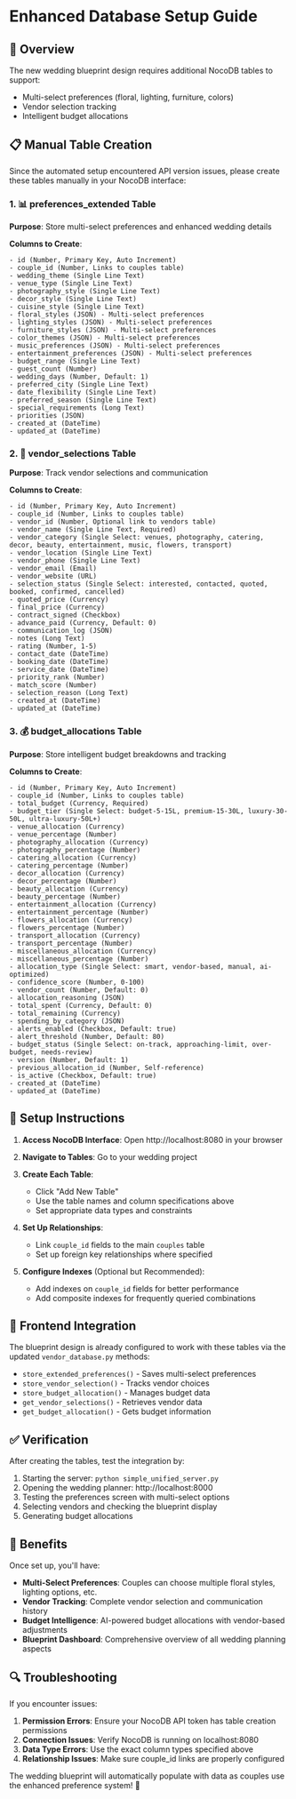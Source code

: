 # Enhanced Database Setup Guide

## 🎯 Overview
The new wedding blueprint design requires additional NocoDB tables to support:
- Multi-select preferences (floral, lighting, furniture, colors)
- Vendor selection tracking
- Intelligent budget allocations

## 📋 Manual Table Creation

Since the automated setup encountered API version issues, please create these tables manually in your NocoDB interface:

### 1. 📊 preferences_extended Table

**Purpose**: Store multi-select preferences and enhanced wedding details

**Columns to Create**:
```
- id (Number, Primary Key, Auto Increment)
- couple_id (Number, Links to couples table)
- wedding_theme (Single Line Text)
- venue_type (Single Line Text) 
- photography_style (Single Line Text)
- decor_style (Single Line Text)
- cuisine_style (Single Line Text)
- floral_styles (JSON) - Multi-select preferences
- lighting_styles (JSON) - Multi-select preferences  
- furniture_styles (JSON) - Multi-select preferences
- color_themes (JSON) - Multi-select preferences
- music_preferences (JSON) - Multi-select preferences
- entertainment_preferences (JSON) - Multi-select preferences
- budget_range (Single Line Text)
- guest_count (Number)
- wedding_days (Number, Default: 1)
- preferred_city (Single Line Text)
- date_flexibility (Single Line Text)
- preferred_season (Single Line Text)
- special_requirements (Long Text)
- priorities (JSON)
- created_at (DateTime)
- updated_at (DateTime)
```

### 2. 🏪 vendor_selections Table

**Purpose**: Track vendor selections and communication

**Columns to Create**:
```
- id (Number, Primary Key, Auto Increment)
- couple_id (Number, Links to couples table)
- vendor_id (Number, Optional link to vendors table)
- vendor_name (Single Line Text, Required)
- vendor_category (Single Select: venues, photography, catering, decor, beauty, entertainment, music, flowers, transport)
- vendor_location (Single Line Text)
- vendor_phone (Single Line Text)
- vendor_email (Email)
- vendor_website (URL)
- selection_status (Single Select: interested, contacted, quoted, booked, confirmed, cancelled)
- quoted_price (Currency)
- final_price (Currency)
- contract_signed (Checkbox)
- advance_paid (Currency, Default: 0)
- communication_log (JSON)
- notes (Long Text)
- rating (Number, 1-5)
- contact_date (DateTime)
- booking_date (DateTime)
- service_date (DateTime)
- priority_rank (Number)
- match_score (Number)
- selection_reason (Long Text)
- created_at (DateTime)
- updated_at (DateTime)
```

### 3. 💰 budget_allocations Table

**Purpose**: Store intelligent budget breakdowns and tracking

**Columns to Create**:
```
- id (Number, Primary Key, Auto Increment)
- couple_id (Number, Links to couples table)
- total_budget (Currency, Required)
- budget_tier (Single Select: budget-5-15L, premium-15-30L, luxury-30-50L, ultra-luxury-50L+)
- venue_allocation (Currency)
- venue_percentage (Number)
- photography_allocation (Currency)
- photography_percentage (Number)
- catering_allocation (Currency) 
- catering_percentage (Number)
- decor_allocation (Currency)
- decor_percentage (Number)
- beauty_allocation (Currency)
- beauty_percentage (Number)
- entertainment_allocation (Currency)
- entertainment_percentage (Number)
- flowers_allocation (Currency)
- flowers_percentage (Number)
- transport_allocation (Currency)
- transport_percentage (Number)
- miscellaneous_allocation (Currency)
- miscellaneous_percentage (Number)
- allocation_type (Single Select: smart, vendor-based, manual, ai-optimized)
- confidence_score (Number, 0-100)
- vendor_count (Number, Default: 0)
- allocation_reasoning (JSON)
- total_spent (Currency, Default: 0)
- total_remaining (Currency)
- spending_by_category (JSON)
- alerts_enabled (Checkbox, Default: true)
- alert_threshold (Number, Default: 80)
- budget_status (Single Select: on-track, approaching-limit, over-budget, needs-review)
- version (Number, Default: 1)
- previous_allocation_id (Number, Self-reference)
- is_active (Checkbox, Default: true)
- created_at (DateTime)
- updated_at (DateTime)
```

## 🔧 Setup Instructions

1. **Access NocoDB Interface**: Open http://localhost:8080 in your browser

2. **Navigate to Tables**: Go to your wedding project

3. **Create Each Table**: 
   - Click "Add New Table"
   - Use the table names and column specifications above
   - Set appropriate data types and constraints

4. **Set Up Relationships**:
   - Link `couple_id` fields to the main `couples` table
   - Set up foreign key relationships where specified

5. **Configure Indexes** (Optional but Recommended):
   - Add indexes on `couple_id` fields for better performance
   - Add composite indexes for frequently queried combinations

## 📱 Frontend Integration

The blueprint design is already configured to work with these tables via the updated `vendor_database.py` methods:

- `store_extended_preferences()` - Saves multi-select preferences
- `store_vendor_selection()` - Tracks vendor choices
- `store_budget_allocation()` - Manages budget data
- `get_vendor_selections()` - Retrieves vendor data
- `get_budget_allocation()` - Gets budget information

## ✅ Verification

After creating the tables, test the integration by:

1. Starting the server: `python simple_unified_server.py`
2. Opening the wedding planner: http://localhost:8000
3. Testing the preferences screen with multi-select options
4. Selecting vendors and checking the blueprint display
5. Generating budget allocations

## 🎉 Benefits

Once set up, you'll have:

- **Multi-Select Preferences**: Couples can choose multiple floral styles, lighting options, etc.
- **Vendor Tracking**: Complete vendor selection and communication history
- **Budget Intelligence**: AI-powered budget allocations with vendor-based adjustments
- **Blueprint Dashboard**: Comprehensive overview of all wedding planning aspects

## 🔍 Troubleshooting

If you encounter issues:

1. **Permission Errors**: Ensure your NocoDB API token has table creation permissions
2. **Connection Issues**: Verify NocoDB is running on localhost:8080
3. **Data Type Errors**: Use the exact column types specified above
4. **Relationship Issues**: Make sure couple_id links are properly configured

The wedding blueprint will automatically populate with data as couples use the enhanced preference system! 🎊 